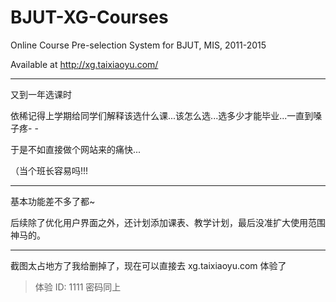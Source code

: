 BJUT-XG-Courses
===============

Online Course Pre-selection System for BJUT, MIS, 2011-2015

Available at http://xg.taixiaoyu.com/

---

又到一年选课时   

依稀记得上学期给同学们解释该选什么课...该怎么选...选多少才能毕业...一直到嗓子疼- -   

于是不如直接做个网站来的痛快...   

（当个班长容易吗!!!   
   
---

基本功能差不多了都~   

后续除了优化用户界面之外，还计划添加课表、教学计划，最后没准扩大使用范围神马的。   

---

截图太占地方了我给删掉了，现在可以直接去 xg.taixiaoyu.com 体验了   

> 体验 ID: 1111
> 密码同上